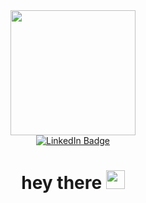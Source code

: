 <div id="header" align="center">
  <img src="https://media.giphy.com/media/v1.Y2lkPTc5MGI3NjExeXpjajlybjhnOXl0MzNkemp5Z2pvOGJxdmQyNHM4enk5MHJoa3NjNyZlcD12MV9pbnRlcm5hbF9naWZfYnlfaWQmY3Q9cw/PXuwQk2UVnZ3y9U0p8/giphy.gif" width="200"/>
</div>
<div id="badges" align="center">
  <a href="https://www.linkedin.com/in/михаил-чирков-7527b9307">
    <img src="https://img.shields.io/badge/LinkedIn-blue?style=for-the-badge&logo=linkedin&logoColor=white" alt="LinkedIn Badge"/>
  </a>
</div>
<div id="badges" align="center">
  <img src="https://komarev.com/ghpvc/?username=Orthanc92&style=flat-square&color=blue" alt=""/>
  <h1>
  hey there
  <img src="https://media.giphy.com/media/hvRJCLFzcasrR4ia7z/giphy.gif" width="30px"/>
</h1>
